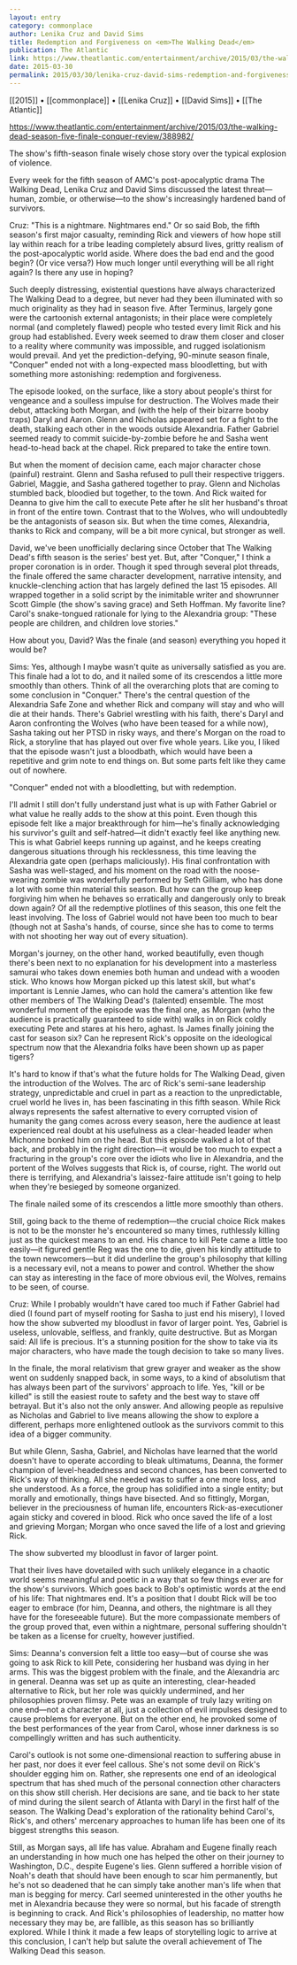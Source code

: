 ```yaml
---
layout: entry
category: commonplace
author: Lenika Cruz and David Sims
title: Redemption and Forgiveness on <em>The Walking Dead</em>
publication: The Atlantic
link: https://www.theatlantic.com/entertainment/archive/2015/03/the-walking-dead-season-five-finale-conquer-review/388982/
date: 2015-03-30
permalink: 2015/03/30/lenika-cruz-david-sims-redemption-and-forgiveness-on-the-walking-dead
---
```


[[2015]] • [[commonplace]] • [[Lenika Cruz]] • [[David Sims]] • [[The Atlantic]]

https://www.theatlantic.com/entertainment/archive/2015/03/the-walking-dead-season-five-finale-conquer-review/388982/

The show's fifth-season finale wisely chose story over the typical explosion of violence.

Every week for the fifth season of AMC's post-apocalyptic drama The Walking Dead, Lenika Cruz and David Sims discussed the latest threat—human, zombie, or otherwise—to the show's increasingly hardened band of survivors.

Cruz: "This is a nightmare. Nightmares end." Or so said Bob, the fifth season's first major casualty, reminding Rick and viewers of how hope still lay within reach for a tribe leading completely absurd lives, gritty realism of the post-apocalyptic world aside. Where does the bad end and the good begin? (Or vice versa?) How much longer until everything will be all right again? Is there any use in hoping?

Such deeply distressing, existential questions have always characterized The Walking Dead to a degree, but never had they been illuminated with so much originality as they had in season five. After Terminus, largely gone were the cartoonish external antagonists; in their place were completely normal (and completely flawed) people who tested every limit Rick and his group had established. Every week seemed to draw them closer and closer to a reality where community was impossible, and rugged isolationism would prevail. And yet the prediction-defying, 90-minute season finale, "Conquer" ended not with a long-expected mass bloodletting, but with something more astonishing: redemption and forgiveness.

The episode looked, on the surface, like a story about people's thirst for vengeance and a soulless impulse for destruction. The Wolves made their debut, attacking both Morgan, and (with the help of their bizarre booby traps) Daryl and Aaron. Glenn and Nicholas appeared set for a fight to the death, stalking each other in the woods outside Alexandria. Father Gabriel seemed ready to commit suicide-by-zombie before he and Sasha went head-to-head back at the chapel. Rick prepared to take the entire town.

But when the moment of decision came, each major character chose (painful) restraint. Glenn and Sasha refused to pull their respective triggers. Gabriel, Maggie, and Sasha gathered together to pray. Glenn and Nicholas stumbled back, bloodied but together, to the town. And Rick waited for Deanna to give him the call to execute Pete after he slit her husband's throat in front of the entire town. Contrast that to the Wolves, who will undoubtedly be the antagonists of season six. But when the time comes, Alexandria, thanks to Rick and company, will be a bit more cynical, but stronger as well.

David, we've been unofficially declaring since October that The Walking Dead's fifth season is the series' best yet. But, after "Conquer," I think a proper coronation is in order. Though it sped through several plot threads, the finale offered the same character development, narrative intensity, and knuckle-clenching action that has largely defined the last 15 episodes. All wrapped together in a solid script by the inimitable writer and showrunner Scott Gimple (the show's saving grace) and Seth Hoffman. My favorite line? Carol's snake-tongued rationale for lying to the Alexandria group: "These people are children, and children love stories."

How about you, David? Was the finale (and season) everything you hoped it would be?

Sims: Yes, although I maybe wasn't quite as universally satisfied as you are. This finale had a lot to do, and it nailed some of its crescendos a little more smoothly than others. Think of all the overarching plots that are coming to some conclusion in "Conquer." There's the central question of the Alexandria Safe Zone and whether Rick and company will stay and who will die at their hands. There's Gabriel wrestling with his faith, there's Daryl and Aaron confronting the Wolves (who have been teased for a while now), Sasha taking out her PTSD in risky ways, and there's Morgan on the road to Rick, a storyline that has played out over five whole years. Like you, I liked that the episode wasn't just a bloodbath, which would have been a repetitive and grim note to end things on. But some parts felt like they came out of nowhere.

"Conquer" ended not with a bloodletting, but with redemption.

I'll admit I still don't fully understand just what is up with Father Gabriel or what value he really adds to the show at this point. Even though this episode felt like a major breakthrough for him—he's finally acknowledging his survivor's guilt and self-hatred—it didn't exactly feel like anything new. This is what Gabriel keeps running up against, and he keeps creating dangerous situations through his recklessness, this time leaving the Alexandria gate open (perhaps maliciously). His final confrontation with Sasha was well-staged, and his moment on the road with the noose-wearing zombie was wonderfully performed by Seth Gilliam, who has done a lot with some thin material this season. But how can the group keep forgiving him when he behaves so erratically and dangerously only to break down again? Of all the redemptive plotlines of this season, this one felt the least involving. The loss of Gabriel would not have been too much to bear (though not at Sasha's hands, of course, since she has to come to terms with not shooting her way out of every situation).

Morgan's journey, on the other hand, worked beautifully, even though there's been next to no explanation for his development into a masterless samurai who takes down enemies both human and undead with a wooden stick. Who knows how Morgan picked up this latest skill, but what's important is Lennie James, who can hold the camera's attention like few other members of The Walking Dead's (talented) ensemble. The most wonderful moment of the episode was the final one, as Morgan (who the audience is practically guaranteed to side with) walks in on Rick coldly executing Pete and stares at his hero, aghast. Is James finally joining the cast for season six? Can he represent Rick's opposite on the ideological spectrum now that the Alexandria folks have been shown up as paper tigers?

It's hard to know if that's what the future holds for The Walking Dead, given the introduction of the Wolves. The arc of Rick's semi-sane leadership strategy, unpredictable and cruel in part as a reaction to the unpredictable, cruel world he lives in, has been fascinating in this fifth season. While Rick always represents the safest alternative to every corrupted vision of humanity the gang comes across every season, here the audience at least experienced real doubt at his usefulness as a clear-headed leader when Michonne bonked him on the head. But this episode walked a lot of that back, and probably in the right direction—it would be too much to expect a fracturing in the group's core over the idiots who live in Alexandria, and the portent of the Wolves suggests that Rick is, of course, right. The world out there is terrifying, and Alexandria's laissez-faire attitude isn't going to help when they're besieged by someone organized.

The finale nailed some of its crescendos a little more smoothly than others.

Still, going back to the theme of redemption—the crucial choice Rick makes is not to be the monster he's encountered so many times, ruthlessly killing just as the quickest means to an end. His chance to kill Pete came a little too easily—it figured gentle Reg was the one to die, given his kindly attitude to the town newcomers—but it did underline the group's philosophy that killing is a necessary evil, not a means to power and control. Whether the show can stay as interesting in the face of more obvious evil, the Wolves, remains to be seen, of course.

Cruz: While I probably wouldn't have cared too much if Father Gabriel had died (I found part of myself rooting for Sasha to just end his misery), I loved how the show subverted my bloodlust in favor of larger point. Yes, Gabriel is useless, unlovable, selfless, and frankly, quite destructive. But as Morgan said: All life is precious. It's a stunning position for the show to take via its major characters, who have made the tough decision to take so many lives.

In the finale, the moral relativism that grew grayer and weaker as the show went on suddenly snapped back, in some ways, to a kind of absolutism that has always been part of the survivors' approach to life. Yes, "kill or be killed" is still the easiest route to safety and the best way to stave off betrayal. But it's also not the only answer. And allowing people as repulsive as Nicholas and Gabriel to live means allowing the show to explore a different, perhaps more enlightened outlook as the survivors commit to this idea of a bigger community.

But while Glenn, Sasha, Gabriel, and Nicholas have learned that the world doesn't have to operate according to bleak ultimatums, Deanna, the former champion of level-headedness and second chances, has been converted to Rick's way of thinking. All she needed was to suffer a one more loss, and she understood. As a force, the group has solidified into a single entity; but morally and emotionally, things have bisected. And so fittingly, Morgan, believer in the preciousness of human life, encounters Rick-as-executioner again sticky and covered in blood. Rick who once saved the life of a lost and grieving Morgan; Morgan who once saved the life of a lost and grieving Rick.

The show subverted my bloodlust in favor of larger point.

That their lives have dovetailed with such unlikely elegance in a chaotic world seems meaningful and poetic in a way that so few things ever are for the show's survivors. Which goes back to Bob's optimistic words at the end of his life: That nightmares end. It's a position that I doubt Rick will be too eager to embrace (for him, Deanna, and others, the nightmare is all they have for the foreseeable future). But the more compassionate members of the group proved that, even within a nightmare, personal suffering shouldn't be taken as a license for cruelty, however justified.

Sims: Deanna's conversion felt a little too easy—but of course she was going to ask Rick to kill Pete, considering her husband was dying in her arms. This was the biggest problem with the finale, and the Alexandria arc in general. Deanna was set up as quite an interesting, clear-headed alternative to Rick, but her role was quickly undermined, and her philosophies proven flimsy. Pete was an example of truly lazy writing on one end—not a character at all, just a collection of evil impulses designed to cause problems for everyone. But on the other end, he provoked some of the best performances of the year from Carol, whose inner darkness is so compellingly written and has such authenticity.

Carol's outlook is not some one-dimensional reaction to suffering abuse in her past, nor does it ever feel callous. She's not some devil on Rick's shoulder egging him on. Rather, she represents one end of an ideological spectrum that has shed much of the personal connection other characters on this show still cherish. Her decisions are sane, and tie back to her state of mind during the silent search of Atlanta with Daryl in the first half of the season. The Walking Dead's exploration of the rationality behind Carol's, Rick's, and others' mercenary approaches to human life has been one of its biggest strengths this season.

Still, as Morgan says, all life has value. Abraham and Eugene finally reach an understanding in how much one has helped the other on their journey to Washington, D.C., despite Eugene's lies. Glenn suffered a horrible vision of Noah's death that should have been enough to scar him permanently, but he's not so deadened that he can simply take another man's life when that man is begging for mercy. Carl seemed uninterested in the other youths he met in Alexandria because they were so normal, but his facade of strength is beginning to crack. And Rick's philosophies of leadership, no matter how necessary they may be, are fallible, as this season has so brilliantly explored. While I think it made a few leaps of storytelling logic to arrive at this conclusion, I can't help but salute the overall achievement of The Walking Dead this season.
